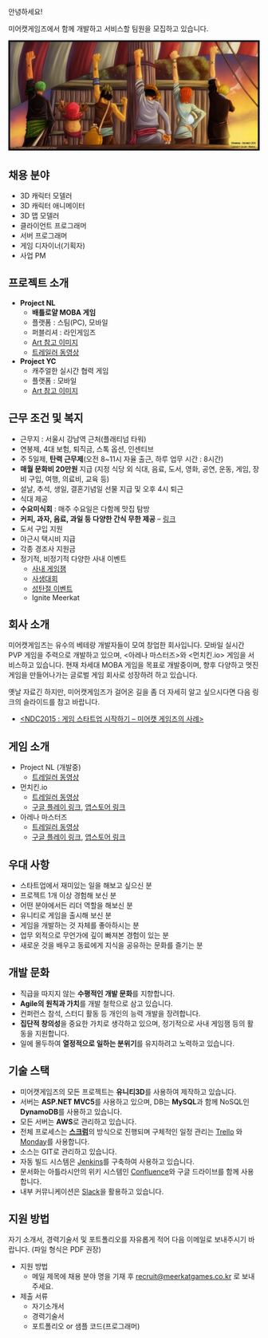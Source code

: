 안녕하세요!

미어캣게임즈에서 함께 개발하고 서비스할 팀원을 모집하고 있습니다.

![alt apply](./files/apply_title.jpg)

## 채용 분야

 - 3D 캐릭터 모델러
 - 3D 캐릭터 애니메이터
 - 3D 맵 모델러  
 - 클라이언트 프로그래머
 - 서버 프로그래머
 - 게임 디자이너(기획자)
 - 사업 PM


## 프로젝트 소개

 - **Project NL**
   - **배틀로얄 MOBA 게임**
   - 플랫폼 : 스팀(PC), 모바일
   - 퍼블리셔 : 라인게임즈
   - [Art 참고 이미지](./files/nl_01.png)
   - [트레일러 동영상](https://youtu.be/siEfvy46dpU)   
 - **Project YC**
   - 캐주얼한 실시간 협력 게임
   - 플랫폼 : 모바일
   - [Art 참고 이미지](./files/yc_01.png)


## 근무 조건 및 복지

 - 근무지 : 서울시 강남역 근처(플래티넘 타워)
 - 연봉제, 4대 보험, 퇴직금, 스톡 옵션, 인센티브
 - 주 5일제, **탄력 근무제**(오전 8~11시 자율 출근, 하루 업무 시간 : 8시간)
 - **매월 문화비 20만원** 지급 (지정 식당 외 식대, 음료, 도서, 영화, 공연, 운동, 게임, 장비 구입, 여행, 의료비, 교육 등)
 - 설날, 추석, 생일, 결혼기념일 선물 지급 및 오후 4시 퇴근
 - 식대 제공
 - **수요미식회** : 매주 수요일은 다함께 맛집 탐방
 - **커피, 과자, 음료, 과일 등 다양한 간식 무한 제공** – [링크](https://www.facebook.com/meerkatgames/posts/1832764870335521)
 - 도서 구입 지원
 - 야근시 택시비 지급
 - 각종 경조사 지원금 
 - 정기적, 비정기적 다양한 사내 이벤트
   - [사내 게임잼](https://www.facebook.com/meerkatgames/posts/1784741135137895)
   - [사생대회](https://www.facebook.com/meerkatgames/posts/1710754485869894)
   - [성탄절 이벤트](https://www.facebook.com/meerkatgames/posts/1818936188385056)   
   - Ignite Meerkat


## 회사 소개

미어캣게임즈는 유수의 베테랑 개발자들이 모여 창업한 회사입니다. 모바일 실시간 PVP 게임을 주력으로 개발하고 있으며, <아레나 마스터즈>와 <먼치킨.io> 게임을 서비스하고 있습니다. 현재 차세대 MOBA 게임을 목표로 개발중이며, 향후 다양하고 멋진 게임을 만들어나가는 글로벌 게임 회사로 성장하려 하고 있습니다.

옛날 자료긴 하지만, 미어캣게임즈가 걸어온 길을 좀 더 자세히 알고 싶으시다면 다음 링크의 슬라이드를 참고 바랍니다.

 - [<NDC2015 : 게임 스타트업 시작하기 – 미어캣 게임즈의 사례>](https://www.slideshare.net/birdkr/ndc-2015-48425021)
 
## 게임 소개
 - Project NL (개발중)
   - [트레일러 동영상](https://youtu.be/siEfvy46dpU)
 - 먼치킨.io
   - [트레일러 동영상](https://www.youtube.com/watch?v=yhwDDWxUYzQ) 
   - [구글 플레이 링크](https://play.google.com/store/apps/details?id=com.meerkatgames.munchkinio), [앱스토어 링크](https://itunes.apple.com/kr/app/%EB%A8%BC%EC%B9%98%ED%82%A8-io/id1320425776?mt=8)
 - 아레나 마스터즈
   - [트레일러 동영상](https://www.youtube.com/watch?v=UQQpsVrGbbY)
   - [구글 플레이 링크](https://play.google.com/store/apps/details?id=com.meerkatgames.amlegend), [앱스토어 링크](https://itunes.apple.com/kr/app/%EC%95%84%EB%A0%88%EB%82%98-%EB%A7%88%EC%8A%A4%ED%84%B0%EC%A6%88-%EC%A0%84%EC%84%A4%EC%9D%98-%EC%8B%9C%EC%9E%91/id1347879870?mt=8)
 
 
## 우대 사항

 - 스타트업에서 재미있는 일을 해보고 싶으신 분
 - 프로젝트 1개 이상 경험해 보신 분
 - 어떤 분야에서든 리더 역할을 해보신 분
 - 유니티로 게임을 출시해 보신 분
 - 게임을 개발하는 것 자체를 좋아하시는 분
 - 업무 외적으로 무언가에 깊이 빠져본 경험이 있는 분
 - 새로운 것을 배우고 동료에게 지식을 공유하는 문화를 즐기는 분


## 개발 문화

 - 직급을 따지지 않는 **수평적인 개발 문화**를 지향합니다.
 - **Agile의 원칙과 가치**를 개발 철학으로 삼고 있습니다.
 - 컨퍼런스 참석, 스터디 활동 등 개인의 능력 개발을 장려합니다.
 - **집단적 창의성**을 중요한 가치로 생각하고 있으며, 정기적으로 사내 게임잼 등의 활동을 지원합니다.
 - 일에 몰두하여 **열정적으로 일하는 분위기**를 유지하려고 노력하고 있습니다.
 
## 기술 스택

 - 미어캣게임즈의 모든 프로젝트는 **유니티3D**를 사용하여 제작하고 있습니다.
 - 서버는 **ASP.NET MVC5**를 사용하고 있으며, DB는 **MySQL**과 함께 NoSQL인 **DynamoDB**를 사용하고 있습니다.
 - 모든 서버는 **AWS**로 관리하고 있습니다.
 - 전체 프로세스는 [**스크럼**](https://ko.wikipedia.org/wiki/%EC%8A%A4%ED%81%AC%EB%9F%BC_(%EC%95%A0%EC%9E%90%EC%9D%BC_%EA%B0%9C%EB%B0%9C_%ED%94%84%EB%A1%9C%EC%84%B8%EC%8A%A4))의 방식으로 진행되며 구체적인 일정 관리는 [Trello](https://trello.com) 와 [Monday](https://monday.com)를 사용합니다.
 - 소스는 GIT로 관리하고 있습니다.
 - 자동 빌드 시스템은 [Jenkins](https://jenkins.io)를 구축하여 사용하고 있습니다.
 - 문서화는 아틀라시안의 위키 시스템인 [Confluence](https://www.atlassian.com/software/confluence)와 구글 드라이브를 함께 사용합니다.
 - 내부 커뮤니케이션은 [Slack](https://slack.com)을 활용하고 있습니다.
 
## 지원 방법

자기 소개서, 경력기술서 및 포트폴리오를 자유롭게 적어 다음 이메일로 보내주시기 바랍니다. (파일 형식은 PDF 권장)

 - 지원 방법
   - 메일 제목에 채용 분야 명을 기재 후 recruit@meerkatgames.co.kr 로 보내주세요.
 - 제출 서류
   - 자기소개서
   - 경력기술서
   - 포트폴리오 or 샘플 코드(프로그래머)
  
